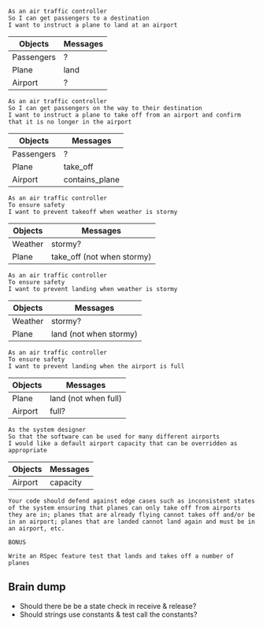 ```
As an air traffic controller 
So I can get passengers to a destination 
I want to instruct a plane to land at an airport
```

| Objects  | Messages |
| ------------- | ------------- |
| Passengers  | ? |
| Plane  | land  |
| Airport | ? |

```
As an air traffic controller 
So I can get passengers on the way to their destination 
I want to instruct a plane to take off from an airport and confirm that it is no longer in the airport
```
| Objects  | Messages |
| ------------- | ------------- |
| Passengers  | ? |
| Plane  | take_off  |
| Airport | contains_plane |

```
As an air traffic controller 
To ensure safety 
I want to prevent takeoff when weather is stormy 
```
| Objects  | Messages |
| ------------- | ------------- |
| Weather  | stormy? |
| Plane | take_off (not when stormy)

```
As an air traffic controller 
To ensure safety 
I want to prevent landing when weather is stormy 
```
| Objects  | Messages |
| ------------- | ------------- |
| Weather  | stormy? |
| Plane  | land (not when stormy) |

```
As an air traffic controller 
To ensure safety 
I want to prevent landing when the airport is full 
```
| Objects  | Messages |
| ------------- | ------------- |
| Plane  | land (not when full) |
| Airport | full? |

```
As the system designer
So that the software can be used for many different airports
I would like a default airport capacity that can be overridden as appropriate
```

| Objects  | Messages |
| ------------- | ------------- |
| Airport | capacity |

```
Your code should defend against edge cases such as inconsistent states of the system ensuring that planes can only take off from airports they are in; planes that are already flying cannot takes off and/or be in an airport; planes that are landed cannot land again and must be in an airport, etc.
```

```
BONUS

Write an RSpec feature test that lands and takes off a number of planes
```

## Brain dump
 * Should there be be a state check in receive & release?
 * Should strings use constants & test call the constants?